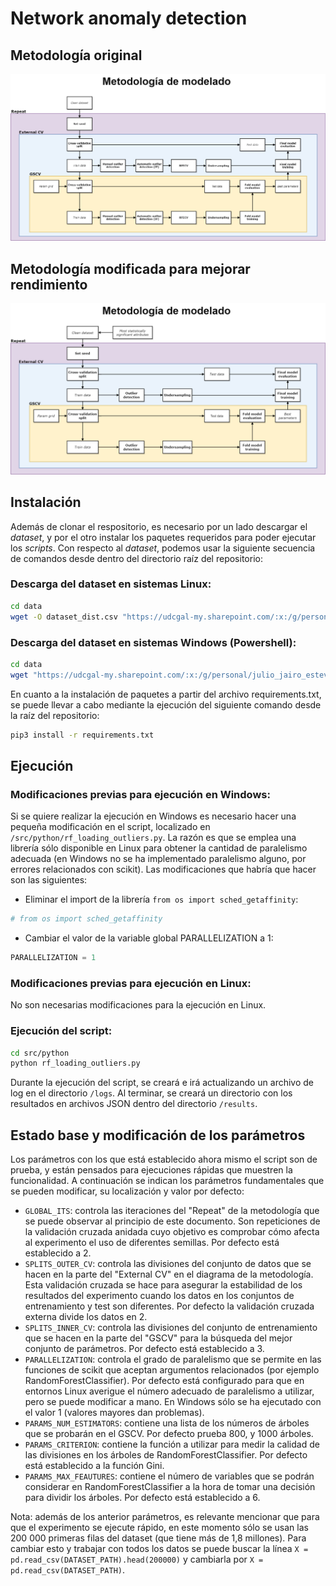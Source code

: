 # Network anomaly detection

## Metodología original

![figures/final_base_flux.png](figures/final_base_flux.png)

## Metodología modificada para mejorar rendimiento

![figures/final_flux_wmods.png](figures/final_flux_wmods.png)

## Instalación
Además de clonar el respositorio, es necesario por un lado descargar el _dataset_, y por el otro instalar los paquetes requeridos para poder ejecutar los _scripts_. 
Con respecto al _dataset_, podemos usar la siguiente secuencia de comandos desde dentro del directorio raíz del repositorio:

### Descarga del dataset en sistemas Linux:
```bash
cd data
wget -O dataset_dist.csv "https://udcgal-my.sharepoint.com/:x:/g/personal/julio_jairo_estevez_pereira_udc_es/EQWdSJToODxJhYe9gaWyV0MBWI19AxHXivB1y4-DrP4Myg?e=9fzMs6&download=1"
````
### Descarga del dataset en sistemas Windows (Powershell):
```bash
cd data
wget "https://udcgal-my.sharepoint.com/:x:/g/personal/julio_jairo_estevez_pereira_udc_es/EQWdSJToODxJhYe9gaWyV0MBWI19AxHXivB1y4-DrP4Myg?e=9fzMs6&download=1" -OutFile dataset_dist.csv
````

En cuanto a la instalación de paquetes a partir del archivo requirements.txt, se puede llevar a cabo mediante la ejecución del siguiente comando desde la raíz del repositorio:
```bash
pip3 install -r requirements.txt 
````

## Ejecución
### Modificaciones previas para ejecución en Windows:
Si se quiere realizar la ejecución en Windows es necesario hacer una pequeña modificación en el script, localizado en `/src/python/rf_loading_outliers.py`. La razón es que se emplea una librería sólo disponible en Linux para obtener la cantidad de paralelismo adecuada (en Windows no se ha implementado paralelismo alguno, por errores relacionados con scikit). Las modificaciones que habría que hacer son las siguientes:

* Eliminar el import de la librería `from os import sched_getaffinity`:
```python
# from os import sched_getaffinity
````
* Cambiar el valor de la variable global PARALLELIZATION a 1:
```python
PARALLELIZATION = 1
````

### Modificaciones previas para ejecución en Linux:
No son necesarias modificaciones para la ejecución en Linux.

### Ejecución del script:
```bash
cd src/python
python rf_loading_outliers.py
````

Durante la ejecución del script, se creará e irá actualizando un archivo de log en el directorio `/logs`. Al terminar, se creará un directorio con los resultados en archivos JSON dentro del directorio `/results`.

## Estado base y modificación de los parámetros
Los parámetros con los que está establecido ahora mismo el script son de prueba, y están pensados para ejecuciones rápidas que muestren la funcionalidad. A continuación se indican los parámetros fundamentales que se pueden modificar, su localización y valor por defecto:

* `GLOBAL_ITS`: controla las iteraciones del "Repeat" de la metodología que se puede observar al principio de este documento. Son repeticiones de la validación cruzada anidada cuyo objetivo es comprobar cómo afecta al experimento el uso de diferentes semillas. Por defecto está establecido a 2.
* `SPLITS_OUTER_CV`: controla las divisiones del conjunto de datos que se hacen en la parte del "External CV" en el diagrama de la metodología. Esta validación cruzada se hace para asegurar la estabilidad de los resultados del experimento cuando los datos en los conjuntos de entrenamiento y test son diferentes. Por defecto la validación cruzada externa divide los datos en 2.
* `SPLITS_INNER_CV`: controla las divisiones del conjunto de entrenamiento que se hacen en la parte del "GSCV" para la búsqueda del mejor conjunto de parámetros. Por defecto está establecido a 3.
* `PARALLELIZATION`: controla el grado de paralelismo que se permite en las funciones de scikit que aceptan argumentos relacionados (por ejemplo RandomForestClassifier). Por defecto está configurado para que en entornos Linux averigue el número adecuado de paralelismo a utilizar, pero se puede modificar a mano. En Windows sólo se ha ejecutado con el valor 1 (valores mayores dan problemas).
* `PARAMS_NUM_ESTIMATORS`: contiene una lista de los números de árboles que se probarán en el GSCV. Por defecto prueba 800, y 1000 árboles.
* `PARAMS_CRITERION`: contiene la función a utilizar para medir la calidad de las divisiones en los árboles de RandomForestClassifier. Por defecto está establecido a la función Gini.
* `PARAMS_MAX_FEAUTURES`: contiene el número de variables que se podrán considerar en RandomForestClassifier a la hora de tomar una decisión para dividir los árboles. Por defecto está establecido a 6.

Nota: además de los anterior parámetros, es relevante mencionar que para que el experimento se ejecute rápido, en este momento sólo se usan las 200 000 primeras filas del dataset (que tiene más de 1,8 millones). Para cambiar esto y trabajar con todos los datos se puede buscar la línea `X = pd.read_csv(DATASET_PATH).head(200000)` y cambiarla por `X = pd.read_csv(DATASET_PATH)`.
